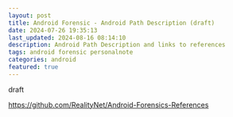 ```yaml
---
layout: post
title: Android Forensic - Android Path Description (draft)
date: 2024-07-26 19:35:13
last_updated: 2024-08-16 08:14:10
description: Android Path Description and links to references
tags: android forensic personalnote
categories: android
featured: true
---
```


draft

<a href="https://github.com/RealityNet/Android-Forensics-References">
https://github.com/RealityNet/Android-Forensics-References</a>
